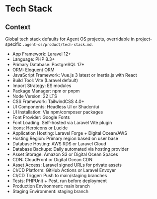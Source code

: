 # Tech Stack

## Context

Global tech stack defaults for Agent OS projects, overridable in project-specific `.agent-os/product/tech-stack.md`.

-   App Framework: Laravel 12+
-   Language: PHP 8.3+
-   Primary Database: PostgreSQL 17+
-   ORM: Eloquent ORM
-   JavaScript Framework: Vue.js 3 latest or Inertia.js with React
-   Build Tool: Vite (Laravel default)
-   Import Strategy: ES modules
-   Package Manager: npm or pnpm
-   Node Version: 22 LTS
-   CSS Framework: TailwindCSS 4.0+
-   UI Components: Headless UI or Shadcn/ui
-   UI Installation: Via npm/composer packages
-   Font Provider: Google Fonts
-   Font Loading: Self-hosted via Laravel Vite plugin
-   Icons: Heroicons or Lucide
-   Application Hosting: Laravel Forge + Digital Ocean/AWS
-   Hosting Region: Primary region based on user base
-   Database Hosting: AWS RDS or Laravel Cloud
-   Database Backups: Daily automated via hosting provider
-   Asset Storage: Amazon S3 or Digital Ocean Spaces
-   CDN: CloudFront or Digital Ocean CDN
-   Asset Access: Laravel signed URLs for private assets
-   CI/CD Platform: GitHub Actions or Laravel Envoyer
-   CI/CD Trigger: Push to main/staging branches
-   Tests: PHPUnit + Pest, run before deployment
-   Production Environment: main branch
-   Staging Environment: staging branch
